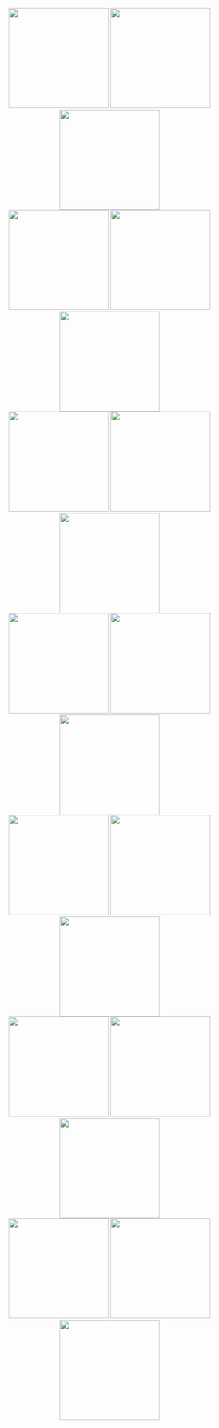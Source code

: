 <p align="center">
  <img src="https://github.com/user-attachments/assets/adeb1130-c070-4472-a7ef-805cefd5580a" width="200">
  <img src="https://github.com/user-attachments/assets/d21235f9-9232-4fe5-8cf5-5a0c4dc75320" width="200">
  <img src="https://github.com/user-attachments/assets/ff9de5a5-6946-4bf2-a373-dd2f760f4965" width="200">
  <br>
  <img src="https://github.com/user-attachments/assets/0b3b67e2-461e-49f3-957c-79cbda076bd6" width="200">
  <img src="https://github.com/user-attachments/assets/e7231ac6-1589-45c6-b84d-736d83b33dee" width="200">
  <img src="https://github.com/user-attachments/assets/f7bf5538-6b48-42d4-99d4-be5f06ea843d" width="200">
  <br>
  <img src="https://github.com/user-attachments/assets/6d5bfde0-bb49-4bd1-9251-6cc63cad8641" width="200">
  <img src="https://github.com/user-attachments/assets/db5ce5aa-dd1d-48c1-8f1c-445e0d2b0d84" width="200">
  <img src="https://github.com/user-attachments/assets/20776d6f-ad32-4c55-a396-ebd4c8afe0c6" width="200">
  <br>
  <img src="https://github.com/user-attachments/assets/9ae3115c-e32c-499b-a9c3-09c2c2d48a61" width="200">
  <img src="https://github.com/user-attachments/assets/67e848bd-dfc9-4614-8ce2-2eacceff338d" width="200">
  <img src="https://github.com/user-attachments/assets/df57c99f-3c40-4f48-84a0-716d90e6d059" width="200">
  <br>
  <img src="https://github.com/user-attachments/assets/36d8ee7f-1981-4569-a562-45e8242041fa" width="200">
  <img src="https://github.com/user-attachments/assets/c61ccf32-eafb-435d-a05c-402e67cf4a6f" width="200">
  <img src="https://github.com/user-attachments/assets/de70dca5-d076-47c0-972a-faadaf46e8d9" width="200">
  <br>
  <img src="https://github.com/user-attachments/assets/df01c4f5-629b-4de9-af36-7465e94b28de" width="200">
  <img src="https://github.com/user-attachments/assets/dcf3347a-2207-487a-ac06-487858b809da" width="200">
  <img src="https://github.com/user-attachments/assets/ba07c796-770b-4163-8981-c0e230117aef" width="200">
  <br>
  <img src="https://github.com/user-attachments/assets/8e71ced1-5b90-4a6c-93cb-3cf02dfc0242" width="200">
  <img src="https://github.com/user-attachments/assets/ea765947-201a-4a0a-b58f-8ccb34d8ce54" width="200">
  <img src="https://github.com/user-attachments/assets/260bf298-b24e-451b-85f8-e7fea25c1051" width="200">
</p>
